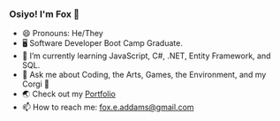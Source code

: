 ### Osiyo! I'm Fox 👋  

* 😄 Pronouns: He/They
* 🖥️ Software Developer Boot Camp Graduate.
* 🌱 I’m currently learning JavaScript, C#, .NET, Entity Framework, and SQL.
* 💬 Ask me about Coding, the Arts, Games, the Environment, and my Corgi 🐾
* 🌏 Check out my [Portfolio](https://mfluder24.github.io/portfolio/)
* 📫 How to reach me: fox.e.addams@gmail.com

<!--
**mfluder24/mfluder24** is a ✨ _special_ ✨ repository because its `README.md` (this file) appears on your GitHub profile.

Here are some ideas to get you started:

- 🔭 I’m currently working on ...
- 🌱 I’m currently learning ...
- 👯 I’m looking to collaborate on ...
- 🤔 I’m looking for help with ...
- 💬 Ask me about ...
- 📫 How to reach me: ...
- 😄 Pronouns: ...
- ⚡ Fun fact: ...
-->
